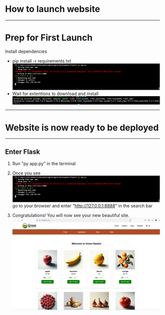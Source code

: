 # How to launch website
***
# Prep for First Launch

Install dependencies
- pip install -r requirements.txt
![pipinstall](https://github.com/PythThm/Agile-Development-Project/blob/develop/static/documentation/flasked.PNG?raw=true)
- Wait for extentions to download and install
![installed](https://github.com/PythThm/Agile-Development-Project/blob/develop/static/documentation/pipinstalled.PNG?raw=true)

***


# Website is now ready to be deployed
***

## Enter Flask
1. Run "py app.py" in the terminal

2. Once you see
![flask](https://github.com/PythThm/Agile-Development-Project/blob/develop/static/documentation/flasked.PNG?raw=true)
go to your browser and enter "http://127.0.0.1:8888" in the search bar
3. Congratulations! You will now see your new beautiful site.
![site](https://github.com/PythThm/Agile-Development-Project/blob/develop/static/documentation/website.PNG?raw=true)

